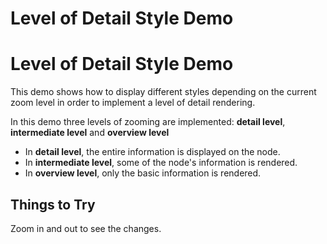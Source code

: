 <!--
 //////////////////////////////////////////////////////////////////////////////
 // @license
 // This file is part of yFiles for HTML 2.6.0.2.
 // Use is subject to license terms.
 //
 // Copyright (c) 2000-2023 by yWorks GmbH, Vor dem Kreuzberg 28,
 // 72070 Tuebingen, Germany. All rights reserved.
 //
 //////////////////////////////////////////////////////////////////////////////
-->
# Level of Detail Style Demo

# Level of Detail Style Demo

This demo shows how to display different styles depending on the current zoom level in order to implement a level of detail rendering.

In this demo three levels of zooming are implemented: **detail level**, **intermediate level** and **overview level**

- In **detail level**, the entire information is displayed on the node.
- In **intermediate level**, some of the node's information is rendered.
- In **overview level**, only the basic information is rendered.

## Things to Try

Zoom in and out to see the changes.
